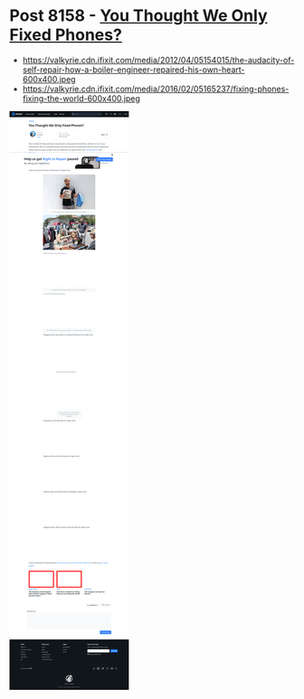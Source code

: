 # Post 8158 - [You Thought We Only Fixed Phones?](https://www.ifixit.com/News/8158/fix-everything)

- https://valkyrie.cdn.ifixit.com/media/2012/04/05154015/the-audacity-of-self-repair-how-a-boiler-engineer-repaired-his-own-heart-600x400.jpeg
- https://valkyrie.cdn.ifixit.com/media/2016/02/05165237/fixing-phones-fixing-the-world-600x400.jpeg

![screencap](screenshots/3a642186-93d3-4d12-8320-f3e5fe88ad41.png)
